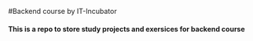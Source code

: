 #Backend course by IT-Incubator
#### This is a repo to store study projects and exersices for backend course




